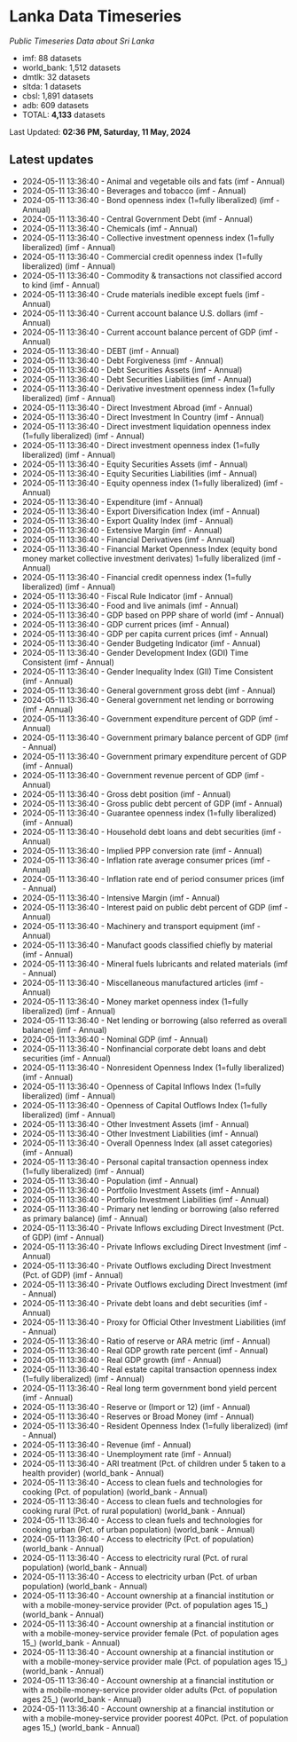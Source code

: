 # Lanka Data Timeseries
*Public Timeseries Data about Sri Lanka*

* imf: 88 datasets
* world_bank: 1,512 datasets
* dmtlk: 32 datasets
* sltda: 1 datasets
* cbsl: 1,891 datasets
* adb: 609 datasets
* TOTAL: **4,133** datasets

Last Updated: **02:36 PM, Saturday, 11 May, 2024**

## Latest updates

* 2024-05-11 13:36:40 - Animal and vegetable oils and fats (imf - Annual)
* 2024-05-11 13:36:40 - Beverages and tobacco (imf - Annual)
* 2024-05-11 13:36:40 - Bond openness index (1=fully liberalized) (imf - Annual)
* 2024-05-11 13:36:40 - Central Government Debt (imf - Annual)
* 2024-05-11 13:36:40 - Chemicals (imf - Annual)
* 2024-05-11 13:36:40 - Collective investment openness index (1=fully liberalized) (imf - Annual)
* 2024-05-11 13:36:40 - Commercial credit openness index (1=fully liberalized) (imf - Annual)
* 2024-05-11 13:36:40 - Commodity & transactions not classified accord to kind (imf - Annual)
* 2024-05-11 13:36:40 - Crude materials inedible except fuels (imf - Annual)
* 2024-05-11 13:36:40 - Current account balance U.S. dollars (imf - Annual)
* 2024-05-11 13:36:40 - Current account balance percent of GDP (imf - Annual)
* 2024-05-11 13:36:40 - DEBT (imf - Annual)
* 2024-05-11 13:36:40 - Debt Forgiveness (imf - Annual)
* 2024-05-11 13:36:40 - Debt Securities Assets (imf - Annual)
* 2024-05-11 13:36:40 - Debt Securities Liabilities (imf - Annual)
* 2024-05-11 13:36:40 - Derivative investment openness index (1=fully liberalized) (imf - Annual)
* 2024-05-11 13:36:40 - Direct Investment Abroad (imf - Annual)
* 2024-05-11 13:36:40 - Direct Investment In Country (imf - Annual)
* 2024-05-11 13:36:40 - Direct investment liquidation openness index (1=fully liberalized) (imf - Annual)
* 2024-05-11 13:36:40 - Direct investment openness index (1=fully liberalized) (imf - Annual)
* 2024-05-11 13:36:40 - Equity Securities Assets (imf - Annual)
* 2024-05-11 13:36:40 - Equity Securities Liabilities (imf - Annual)
* 2024-05-11 13:36:40 - Equity openness index (1=fully liberalized) (imf - Annual)
* 2024-05-11 13:36:40 - Expenditure (imf - Annual)
* 2024-05-11 13:36:40 - Export Diversification Index (imf - Annual)
* 2024-05-11 13:36:40 - Export Quality Index (imf - Annual)
* 2024-05-11 13:36:40 - Extensive Margin (imf - Annual)
* 2024-05-11 13:36:40 - Financial Derivatives (imf - Annual)
* 2024-05-11 13:36:40 - Financial Market Openness Index (equity bond money market collective investment derivates) 1=fully liberalized (imf - Annual)
* 2024-05-11 13:36:40 - Financial credit openness index (1=fully liberalized) (imf - Annual)
* 2024-05-11 13:36:40 - Fiscal Rule Indicator (imf - Annual)
* 2024-05-11 13:36:40 - Food and live animals (imf - Annual)
* 2024-05-11 13:36:40 - GDP based on PPP share of world (imf - Annual)
* 2024-05-11 13:36:40 - GDP current prices (imf - Annual)
* 2024-05-11 13:36:40 - GDP per capita current prices (imf - Annual)
* 2024-05-11 13:36:40 - Gender Budgeting Indicator (imf - Annual)
* 2024-05-11 13:36:40 - Gender Development Index (GDI) Time Consistent (imf - Annual)
* 2024-05-11 13:36:40 - Gender Inequality Index (GII) Time Consistent (imf - Annual)
* 2024-05-11 13:36:40 - General government gross debt (imf - Annual)
* 2024-05-11 13:36:40 - General government net lending or borrowing (imf - Annual)
* 2024-05-11 13:36:40 - Government expenditure percent of GDP (imf - Annual)
* 2024-05-11 13:36:40 - Government primary balance percent of GDP (imf - Annual)
* 2024-05-11 13:36:40 - Government primary expenditure percent of GDP (imf - Annual)
* 2024-05-11 13:36:40 - Government revenue percent of GDP (imf - Annual)
* 2024-05-11 13:36:40 - Gross debt position (imf - Annual)
* 2024-05-11 13:36:40 - Gross public debt percent of GDP (imf - Annual)
* 2024-05-11 13:36:40 - Guarantee openness index (1=fully liberalized) (imf - Annual)
* 2024-05-11 13:36:40 - Household debt loans and debt securities (imf - Annual)
* 2024-05-11 13:36:40 - Implied PPP conversion rate (imf - Annual)
* 2024-05-11 13:36:40 - Inflation rate average consumer prices (imf - Annual)
* 2024-05-11 13:36:40 - Inflation rate end of period consumer prices (imf - Annual)
* 2024-05-11 13:36:40 - Intensive Margin (imf - Annual)
* 2024-05-11 13:36:40 - Interest paid on public debt percent of GDP (imf - Annual)
* 2024-05-11 13:36:40 - Machinery and transport equipment (imf - Annual)
* 2024-05-11 13:36:40 - Manufact goods classified chiefly by material (imf - Annual)
* 2024-05-11 13:36:40 - Mineral fuels lubricants and related materials (imf - Annual)
* 2024-05-11 13:36:40 - Miscellaneous manufactured articles (imf - Annual)
* 2024-05-11 13:36:40 - Money market openness index (1=fully liberalized) (imf - Annual)
* 2024-05-11 13:36:40 - Net lending or borrowing (also referred as overall balance) (imf - Annual)
* 2024-05-11 13:36:40 - Nominal GDP (imf - Annual)
* 2024-05-11 13:36:40 - Nonfinancial corporate debt loans and debt securities (imf - Annual)
* 2024-05-11 13:36:40 - Nonresident Openness Index (1=fully liberalized) (imf - Annual)
* 2024-05-11 13:36:40 - Openness of Capital Inflows Index (1=fully liberalized) (imf - Annual)
* 2024-05-11 13:36:40 - Openness of Capital Outflows Index (1=fully liberalized) (imf - Annual)
* 2024-05-11 13:36:40 - Other Investment Assets (imf - Annual)
* 2024-05-11 13:36:40 - Other Investment Liabilities (imf - Annual)
* 2024-05-11 13:36:40 - Overall Openness Index (all asset categories) (imf - Annual)
* 2024-05-11 13:36:40 - Personal capital transaction openness index (1=fully liberalized) (imf - Annual)
* 2024-05-11 13:36:40 - Population (imf - Annual)
* 2024-05-11 13:36:40 - Portfolio Investment Assets (imf - Annual)
* 2024-05-11 13:36:40 - Portfolio Investment Liabilities (imf - Annual)
* 2024-05-11 13:36:40 - Primary net lending or borrowing (also referred as primary balance) (imf - Annual)
* 2024-05-11 13:36:40 - Private Inflows excluding Direct Investment (Pct. of GDP) (imf - Annual)
* 2024-05-11 13:36:40 - Private Inflows excluding Direct Investment (imf - Annual)
* 2024-05-11 13:36:40 - Private Outflows excluding Direct Investment (Pct. of GDP) (imf - Annual)
* 2024-05-11 13:36:40 - Private Outflows excluding Direct Investment (imf - Annual)
* 2024-05-11 13:36:40 - Private debt loans and debt securities (imf - Annual)
* 2024-05-11 13:36:40 - Proxy for Official Other Investment Liabilities (imf - Annual)
* 2024-05-11 13:36:40 - Ratio of reserve or ARA metric (imf - Annual)
* 2024-05-11 13:36:40 - Real GDP growth rate percent (imf - Annual)
* 2024-05-11 13:36:40 - Real GDP growth (imf - Annual)
* 2024-05-11 13:36:40 - Real estate capital transaction openness index (1=fully liberalized) (imf - Annual)
* 2024-05-11 13:36:40 - Real long term government bond yield percent (imf - Annual)
* 2024-05-11 13:36:40 - Reserve or (Import or 12) (imf - Annual)
* 2024-05-11 13:36:40 - Reserves or Broad Money (imf - Annual)
* 2024-05-11 13:36:40 - Resident Openness Index (1=fully liberalized) (imf - Annual)
* 2024-05-11 13:36:40 - Revenue (imf - Annual)
* 2024-05-11 13:36:40 - Unemployment rate (imf - Annual)
* 2024-05-11 13:36:40 - ARI treatment (Pct. of children under 5 taken to a health provider) (world_bank - Annual)
* 2024-05-11 13:36:40 - Access to clean fuels and technologies for cooking (Pct. of population) (world_bank - Annual)
* 2024-05-11 13:36:40 - Access to clean fuels and technologies for cooking rural (Pct. of rural population) (world_bank - Annual)
* 2024-05-11 13:36:40 - Access to clean fuels and technologies for cooking urban (Pct. of urban population) (world_bank - Annual)
* 2024-05-11 13:36:40 - Access to electricity (Pct. of population) (world_bank - Annual)
* 2024-05-11 13:36:40 - Access to electricity rural (Pct. of rural population) (world_bank - Annual)
* 2024-05-11 13:36:40 - Access to electricity urban (Pct. of urban population) (world_bank - Annual)
* 2024-05-11 13:36:40 - Account ownership at a financial institution or with a mobile-money-service provider (Pct. of population ages 15_) (world_bank - Annual)
* 2024-05-11 13:36:40 - Account ownership at a financial institution or with a mobile-money-service provider female (Pct. of population ages 15_) (world_bank - Annual)
* 2024-05-11 13:36:40 - Account ownership at a financial institution or with a mobile-money-service provider male (Pct. of population ages 15_) (world_bank - Annual)
* 2024-05-11 13:36:40 - Account ownership at a financial institution or with a mobile-money-service provider older adults (Pct. of population ages 25_) (world_bank - Annual)
* 2024-05-11 13:36:40 - Account ownership at a financial institution or with a mobile-money-service provider poorest 40Pct. (Pct. of population ages 15_) (world_bank - Annual)